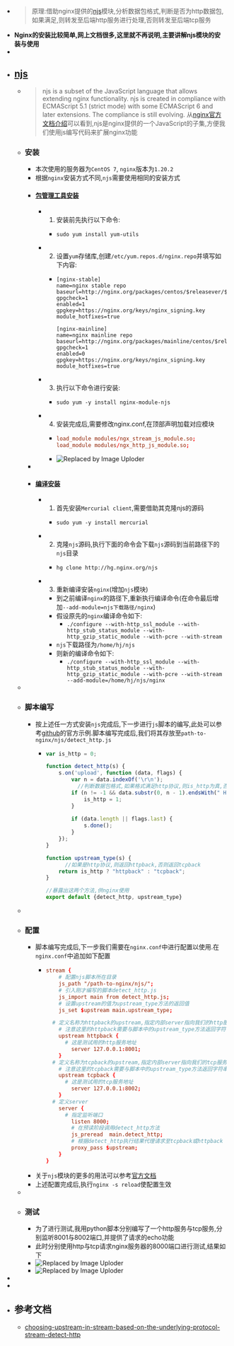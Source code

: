 - > 原理:借助nginx提供的[njs](https://nginx.org/en/docs/njs/install.html)模块,分析数据包格式,判断是否为http数据包,如果满足,则转发至后端http服务进行处理,否则转发至后端tcp服务
- **Nginx的安装比较简单,网上文档很多,这里就不再说明,主要讲解njs模块的安装与使用**
-
- ## [njs](https://nginx.org/en/docs/njs/)
	- > njs is a subset of the JavaScript language that allows extending nginx functionality. njs is created in compliance with ECMAScript 5.1 (strict mode) with some ECMAScript 6 and later extensions. The compliance is still evolving.
	  从[nginx官方文档介绍](https://nginx.org/en/docs/njs/)可以看到,njs是nginx提供的一个JavaScript的子集,方便我们使用js编写代码来扩展nginx功能
	- ### 安装
		- 本次使用的服务器为`CentOS 7`, `nginx`版本为`1.20.2`
		- 根据`nginx`安装方式不同,`njs`需要使用相同的安装方式
		- #### [包管理工具安装](https://nginx.org/en/docs/njs/install.html#install_package)
			- 1. 安装前先执行以下命令:
				- ```shell
				  sudo yum install yum-utils
				  ```
			- 2. 设置`yum`存储库,创建`/etc/yum.repos.d/nginx.repo`并填写如下内容:
				- ```
				  [nginx-stable]
				  name=nginx stable repo
				  baseurl=http://nginx.org/packages/centos/$releasever/$basearch/
				  gpgcheck=1
				  enabled=1
				  gpgkey=https://nginx.org/keys/nginx_signing.key
				  module_hotfixes=true
				  
				  [nginx-mainline]
				  name=nginx mainline repo
				  baseurl=http://nginx.org/packages/mainline/centos/$releasever/$basearch/
				  gpgcheck=1
				  enabled=0
				  gpgkey=https://nginx.org/keys/nginx_signing.key
				  module_hotfixes=true
				  ```
			- 3. 执行以下命令进行安装:
				- ```shell
				  sudo yum -y install nginx-module-njs
				  ```
			- 4. 安装完成后,需要修改nginx.conf,在顶部声明加载对应模块
				- ```conf
				  load_module modules/ngx_stream_js_module.so;
				  load_module modules/ngx_http_js_module.so;
				  ```
				- ![Replaced by Image Uploder](https://gitee.com/superficial/blogimage/raw/master/img/image_1646985283147_0.png)
		-
		- #### [编译安装](https://nginx.org/en/docs/njs/install.html#install_sources)
			- 1. 首先安装`Mercurial client`,需要借助其克隆njs的源码
				- ```shell
				  sudo yum -y install mercurial
				  ```
			- 2. 克隆`njs`源码,执行下面的命令会下载`njs`源码到当前路径下的`njs`目录
				- ```shell
				  hg clone http://hg.nginx.org/njs
				  ```
			- 3. 重新编译安装`nginx`(增加`njs`模块)
				- 到之前编译`nginx`的路径下,重新执行编译命令(在命令最后增加`--add-module=njs下载路径/nginx`)
				- 假设原先的`nginx`编译命令如下:
					- `./configure --with-http_ssl_module --with-http_stub_status_module --with-http_gzip_static_module --with-pcre --with-stream`
				- `njs`下载路径为`/home/hj/njs`
				- 则新的编译命令如下:
					- `./configure --with-http_ssl_module --with-http_stub_status_module --with-http_gzip_static_module --with-pcre --with-stream --add-module=/home/hj/njs/nginx`
	-
	- ### 脚本编写
		- 按上述任一方式安装`njs`完成后,下一步进行`js`脚本的编写,此处可以参考[github](https://github.com/nginx/njs-examples#choosing-upstream-in-stream-based-on-the-underlying-protocol-stream-detect-http)的官方示例.脚本编写完成后,我们将其存放至`path-to-nginx/njs/detect_http.js`
			- ```js
			  var is_http = 0;
			  
			  function detect_http(s) {
			      s.on('upload', function (data, flags) {
			          var n = data.indexOf('\r\n');
			        	//判断数据包格式,如果格式满足http协议,则is_http为真,否则为假
			          if (n != -1 && data.substr(0, n - 1).endsWith(" HTTP/1.")) {
			              is_http = 1;
			          }
			  		
			          if (data.length || flags.last) {
			              s.done();
			          }
			      });
			  }
			  
			  function upstream_type(s) {
			    	//如果是http协议,则返回httpback,否则返回tcpback
			      return is_http ? "httpback" : "tcpback";
			  }
			  
			  //暴露出这两个方法,供nginx使用
			  export default {detect_http, upstream_type}
			  ```
	-
	- ### 配置
		- 脚本编写完成后,下一步我们需要在`nginx.conf`中进行配置以使用.在`nginx.conf`中追加如下配置
			- ```conf
			  stream {
			      # 配置njs脚本所在目录
			      js_path "/path-to-nginx/njs/";
			      # 引入刚才编写的脚本detect_http.js
			      js_import main from detect_http.js;
			      # 设置upstream的值为upstream_type方法的返回值
			      js_set $upstream main.upstream_type;
			  
			  	# 定义名称为httpback的upstream,指定内部server指向我们的http服务
			      # 注意这里的httpback需要与脚本中的upstream_type方法返回字符串一致
			      upstream httpback {
			      	# 这是测试用的http服务地址
			          server 127.0.0.1:8001;
			      }
			  	# 定义名称为tcpback的upstream,指定内部server指向我们的tcp服务
			      # 注意这里的tcpback需要与脚本中的upstream_type方法返回字符串一致
			      upstream tcpback {
			      	# 这是测试用的tcp服务地址
			          server 127.0.0.1:8002;
			      }
			  	# 定义server
			      server {
			      	# 指定监听端口
			          listen 8000;
			          # 在预读阶段调用detect_http方法
			          js_preread  main.detect_http;
			          # 根据detect_http执行结果代理请求至tcpback或httpback
			          proxy_pass $upstream;
			      }
			  }
			  ```
		- 关于`njs`模块的更多的用法可以参考[官方文档](https://nginx.org/en/docs/njs/)
		- 上述配置完成后,执行`nginx -s reload`使配置生效
	-
	- ### 测试
		- 为了进行测试,我用python脚本分别编写了一个http服务与tcp服务,分别监听8001与8002端口,并提供了请求的echo功能
		- 此时分别使用http与tcp请求nginx服务器的8000端口进行测试,结果如下
		- ![Replaced by Image Uploder](https://gitee.com/superficial/blogimage/raw/master/img/image_1646987347498_0.png)
		- ![Replaced by Image Uploder](https://gitee.com/superficial/blogimage/raw/master/img/image_1646987446342_0.png)
-
-
- ## 参考文档
	- [choosing-upstream-in-stream-based-on-the-underlying-protocol-stream-detect-http](https://github.com/nginx/njs-examples#choosing-upstream-in-stream-based-on-the-underlying-protocol-stream-detect-http)